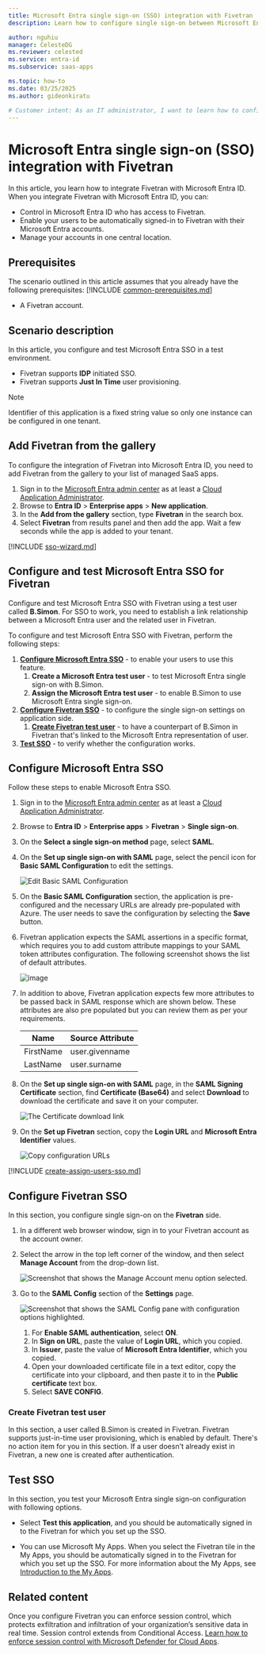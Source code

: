 ```yaml
---
title: Microsoft Entra single sign-on (SSO) integration with Fivetran
description: Learn how to configure single sign-on between Microsoft Entra ID and Fivetran.

author: nguhiu
manager: CelesteDG
ms.reviewer: celested
ms.service: entra-id
ms.subservice: saas-apps

ms.topic: how-to
ms.date: 03/25/2025
ms.author: gideonkiratu

# Customer intent: As an IT administrator, I want to learn how to configure single sign-on between Microsoft Entra ID and Fivetran so that I can control who has access to Fivetran, enable automatic sign-in with Microsoft Entra accounts, and manage my accounts in one central location.
---
```


# Microsoft Entra single sign-on (SSO) integration with Fivetran

In this article,  you learn how to integrate Fivetran with Microsoft Entra ID. When you integrate Fivetran with Microsoft Entra ID, you can:

* Control in Microsoft Entra ID who has access to Fivetran.
* Enable your users to be automatically signed-in to Fivetran with their Microsoft Entra accounts.
* Manage your accounts in one central location.

## Prerequisites

The scenario outlined in this article assumes that you already have the following prerequisites:
[!INCLUDE [common-prerequisites.md](~/identity/saas-apps/includes/common-prerequisites.md)]
* A Fivetran account.

## Scenario description

In this article,  you configure and test Microsoft Entra SSO in a test environment.

* Fivetran supports **IDP** initiated SSO.
* Fivetran supports **Just In Time** user provisioning.

> [!NOTE]
> Identifier of this application is a fixed string value so only one instance can be configured in one tenant.

## Add Fivetran from the gallery

To configure the integration of Fivetran into Microsoft Entra ID, you need to add Fivetran from the gallery to your list of managed SaaS apps.

1. Sign in to the [Microsoft Entra admin center](https://entra.microsoft.com) as at least a [Cloud Application Administrator](~/identity/role-based-access-control/permissions-reference.md#cloud-application-administrator).
1. Browse to **Entra ID** > **Enterprise apps** > **New application**.
1. In the **Add from the gallery** section, type **Fivetran** in the search box.
1. Select **Fivetran** from results panel and then add the app. Wait a few seconds while the app is added to your tenant.

 [!INCLUDE [sso-wizard.md](~/identity/saas-apps/includes/sso-wizard.md)]

<a name='configure-and-test-azure-ad-sso-for-fivetran'></a>

## Configure and test Microsoft Entra SSO for Fivetran

Configure and test Microsoft Entra SSO with Fivetran using a test user called **B.Simon**. For SSO to work, you need to establish a link relationship between a Microsoft Entra user and the related user in Fivetran.

To configure and test Microsoft Entra SSO with Fivetran, perform the following steps:

1. **[Configure Microsoft Entra SSO](#configure-azure-ad-sso)** - to enable your users to use this feature.
    1. **Create a Microsoft Entra test user** - to test Microsoft Entra single sign-on with B.Simon.
    1. **Assign the Microsoft Entra test user** - to enable B.Simon to use Microsoft Entra single sign-on.
1. **[Configure Fivetran SSO](#configure-fivetran-sso)** - to configure the single sign-on settings on application side.
    1. **[Create Fivetran test user](#create-fivetran-test-user)** - to have a counterpart of B.Simon in Fivetran that's linked to the Microsoft Entra representation of user.
1. **[Test SSO](#test-sso)** - to verify whether the configuration works.

<a name='configure-azure-ad-sso'></a>

## Configure Microsoft Entra SSO

Follow these steps to enable Microsoft Entra SSO.

1. Sign in to the [Microsoft Entra admin center](https://entra.microsoft.com) as at least a [Cloud Application Administrator](~/identity/role-based-access-control/permissions-reference.md#cloud-application-administrator).
1. Browse to **Entra ID** > **Enterprise apps** > **Fivetran** > **Single sign-on**.
1. On the **Select a single sign-on method** page, select **SAML**.
1. On the **Set up single sign-on with SAML** page, select the pencil icon for **Basic SAML Configuration** to edit the settings.

   ![Edit Basic SAML Configuration](common/edit-urls.png)

1. On the **Basic SAML Configuration** section, the application is pre-configured and the necessary URLs are already pre-populated with Azure. The user needs to save the configuration by selecting the **Save** button.

1. Fivetran application expects the SAML assertions in a specific format, which requires you to add custom attribute mappings to your SAML token attributes configuration. The following screenshot shows the list of default attributes.

	![image](common/default-attributes.png)

1. In addition to above, Fivetran application expects few more attributes to be passed back in SAML response which are shown below. These attributes are also pre populated but you can review them as per your requirements.
	
	| Name |  Source Attribute|
	| -------------- | --------- |
	| FirstName | user.givenname |
	| LastName | user.surname |

1. On the **Set up single sign-on with SAML** page, in the **SAML Signing Certificate** section,  find **Certificate (Base64)** and select **Download** to download the certificate and save it on your computer.

	![The Certificate download link](common/certificatebase64.png)

1. On the **Set up Fivetran** section, copy the **Login URL** and **Microsoft Entra Identifier** values.

	![Copy configuration URLs](common/copy-configuration-urls.png)

<a name='create-an-azure-ad-test-user'></a>

[!INCLUDE [create-assign-users-sso.md](~/identity/saas-apps/includes/create-assign-users-sso.md)]

## Configure Fivetran SSO

In this section, you configure single sign-on on the **Fivetran** side.

1. In a different web browser window, sign in to your Fivetran account as the account owner.

1. Select the arrow in the top left corner of the window, and then select **Manage Account** from the drop-down list.

   ![Screenshot that shows the Manage Account menu option selected.](media/fivetran-tutorial/menu.png)

1. Go to the **SAML Config** section of the **Settings** page.

   ![Screenshot that shows the SAML Config pane with configuration options highlighted.](media/fivetran-tutorial/settings.png)

   1. For **Enable SAML authentication**, select **ON**.
   1. In **Sign on URL**, paste the value of **Login URL**, which you copied.
   1. In **Issuer**, paste the value of **Microsoft Entra Identifier**, which you copied.
   1. Open your downloaded certificate file in a text editor, copy the certificate into your clipboard, and then paste it to in the **Public certificate** text box.
   1. Select **SAVE CONFIG**.

### Create Fivetran test user

In this section, a user called B.Simon is created in Fivetran. Fivetran supports just-in-time user provisioning, which is enabled by default. There's no action item for you in this section. If a user doesn't already exist in Fivetran, a new one is created after authentication.

## Test SSO 

In this section, you test your Microsoft Entra single sign-on configuration with following options.

* Select **Test this application**, and you should be automatically signed in to the Fivetran for which you set up the SSO.

* You can use Microsoft My Apps. When you select the Fivetran tile in the My Apps, you should be automatically signed in to the Fivetran for which you set up the SSO. For more information about the My Apps, see [Introduction to the My Apps](https://support.microsoft.com/account-billing/sign-in-and-start-apps-from-the-my-apps-portal-2f3b1bae-0e5a-4a86-a33e-876fbd2a4510).

## Related content

Once you configure Fivetran you can enforce session control, which protects exfiltration and infiltration of your organization’s sensitive data in real time. Session control extends from Conditional Access. [Learn how to enforce session control with Microsoft Defender for Cloud Apps](/cloud-app-security/proxy-deployment-any-app).
